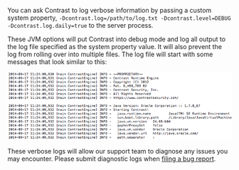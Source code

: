 <!--
title: "Getting Contrast Java Agent Logs"
description: "How to get Java agent logs"
tags: "troubleshoot java agent logs"
-->

You can ask Contrast to log verbose information by passing a custom system property, ```-Dcontrast.log=/path/to/log.txt -Dcontrast.level=DEBUG -Dcontrast.log.daily=true``` to the server process.

These JVM options will put Contrast into debug mode and log all output to the log file specified as the system property value. It will also prevent the log from rolling over into multiple files. The log file will start with some messages that look similar to this:

<a href="assets/images/KB1-d11.png" rel="lightbox" title="Log File"><img class="thumbnail" src="assets/images/KB1-d11.png"/></a>

These verbose logs will allow our support team to diagnose any issues you may encounter.  Please submit diagnostic logs when [filing a bug report](mailto:bugs@contrastsecurity.com).

